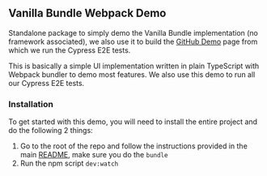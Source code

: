 ## Vanilla Bundle Webpack Demo

Standalone package to simply demo the Vanilla Bundle implementation (no framework associated), we also use it to build the [GitHub Demo](https://slickclub.github.io/slickgrid-universal) page from which we run the Cypress E2E tests.

This is basically a simple UI implementation written in plain TypeScript with Webpack bundler to demo most features. We also use this demo to run all our Cypress E2E tests.

### Installation
To get started with this demo, you will need to install the entire project and do the following 2 things:
1. Go to the root of the repo and follow the instructions provided in the main [README](https://github.com/slickclub/slickgrid-universal#installation), make sure you do the `bundle`
2. Run the npm script `dev:watch`
